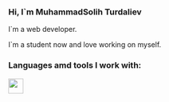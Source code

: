 ### Hi, I`m MuhammadSolih Turdaliev <img scr="/Desktop/giphy.webp" width="27px" >

I`m a web developer. <br />

I`m a student now and love working on myself. <br />

### Languages amd tools I work with: <br />
<code><img src="[[[https://www.google.com/url?sa=i&url=https%3A%2F%2Fcommons.wikimedia.org%2Fwiki%2FFile%3AHTML5_logo_black.svg&psig=AOvVaw2L0m4mznBgV6tMNqrAAZFI&ust=1654511960681000&source=images&cd=vfe&ved=0CAwQjRxqFwoTCNi3zsGPlvgCFQAAAAAdAAAAABAZ](https://www.google.com/url?sa=i&url=https%3A%2F%2Ffavpng.com%2Fpng_view%2Fworld-wide-web-html-logo-png%2F07RSSnUB&psig=AOvVaw2L0m4mznBgV6tMNqrAAZFI&ust=1654511960681000&source=images&cd=vfe&ved=0CAwQjRxqFwoTCNi3zsGPlvgCFQAAAAAdAAAAABAf](https://www.google.com/url?sa=i&url=https%3A%2F%2Fwww.pngkey.com%2Fdetail%2Fu2e6q8i1r5w7i1r5_svg-png-html-5-logo-black%2F&psig=AOvVaw2L0m4mznBgV6tMNqrAAZFI&ust=1654511960681000&source=images&cd=vfe&ved=0CAwQjRxqFwoTCNi3zsGPlvgCFQAAAAAdAAAAABAl)](https://www.google.com/url?sa=i&url=https%3A%2F%2Ffavpng.com%2Fpng_view%2Fworld-wide-web-html-logo-png%2F07RSSnUB&psig=AOvVaw2L0m4mznBgV6tMNqrAAZFI&ust=1654511960681000&source=images&cd=vfe&ved=0CAwQjRxqFwoTCNi3zsGPlvgCFQAAAAAdAAAAABAx)" width="30px"></code>
